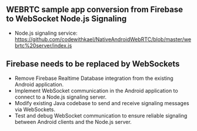 
 ## WEBRTC sample app conversion from Firebase to WebSocket Node.js Signaling

* Node.js signaling service: https://github.com/codewithkael/NativeAndroidWebRTC/blob/master/webrtc%20server/index.js

## Firebase needs to be replaced by WebSockets

- Remove Firebase Realtime Database integration from the existing Android application.
- Implement WebSocket communication in the Android application to connect to a Node.js signaling server.
- Modify existing Java codebase to send and receive signaling messages via WebSockets.
- Test and debug WebSocket communication to ensure reliable signaling between Android clients and the Node.js server.
